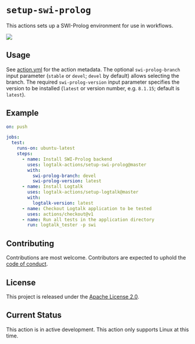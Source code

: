 # `setup-swi-prolog`

This actions sets up a SWI-Prolog environment for use in workflows.

![](https://github.com/logtalk-actions/setup-swi-prolog/workflows/Test/badge.svg)

## Usage

See [action.yml](action.yml) for the action metadata. The optional `swi-prolog-branch` input parameter (`stable` or `devel`; `devel` by default) allows selecting the branch. The required `swi-prolog-version` input parameter specifies the version to be installed (`latest` or version number, e.g. `8.1.15`; default is `latest`).

## Example

```yml
on: push

jobs:
  test:
    runs-on: ubuntu-latest
    steps:
      - name: Install SWI-Prolog backend
        uses: logtalk-actions/setup-swi-prolog@master
        with:
          swi-prolog-branch: devel
          swi-prolog-version: latest
      - name: Install Logtalk
        uses: logtalk-actions/setup-logtalk@master
        with:
          logtalk-version: latest
      - name: Checkout Logtalk application to be tested
        uses: actions/checkout@v1
      - name: Run all tests in the application directory
        run: logtalk_tester -p swi
```

## Contributing

Contributions are most welcome. Contributors are expected to uphold the [code of conduct](CODE_OF_CONDUCT.md).

## License

This project is released under the [Apache License 2.0](LICENSE).

## Current Status

This action is in active development. This action only supports Linux at this time.
